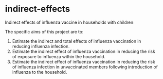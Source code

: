 # indirect-effects
Indirect effects of influenza vaccine in households with children

The specific aims of this project are to:
1. Estimate the indirect and total effects of influenza vaccination in reducing influenza infection.
2. Estimate the indirect effect of influenza vaccination in reducing the risk of exposure to influenza within the household.
3. Estimate the indirect effect of influenza vaccination in reducing the risk of influenza infection in unvaccinated members following introduction of influenza to the household.
